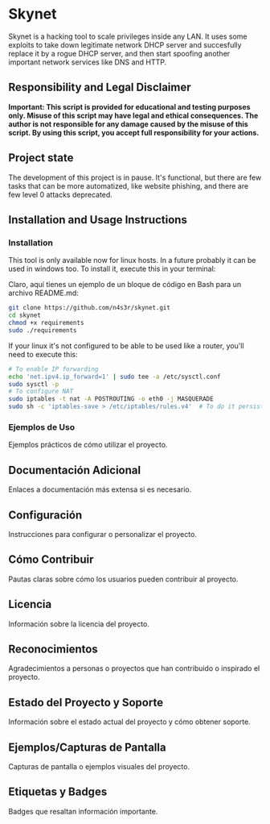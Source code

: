 # Skynet

Skynet is a hacking tool to scale privileges inside any LAN. It uses some exploits to take down legitimate network DHCP server and succesfully replace it by a rogue DHCP server, and then start spoofing another important network services like DNS and HTTP.

## Responsibility and Legal Disclaimer

**Important: This script is provided for educational and testing purposes only. Misuse of this script may have legal and ethical consequences. The author is not responsible for any damage caused by the misuse of this script. By using this script, you accept full responsibility for your actions.**

## Project state

The development of this project is in pause. It's functional, but there are few tasks that can be more automatized, like website phishing, and there are few level 0 attacks deprecated.

## Installation and Usage Instructions

### Installation

This tool is only available now for linux hosts. In a future probably it can be used in windows too.
To install it, execute this in your terminal:

Claro, aquí tienes un ejemplo de un bloque de código en Bash para un archivo README.md:

```bash
git clone https://github.com/n4s3r/skynet.git
cd skynet
chmod +x requirements
sudo ./requirements
```
If your linux it's not configured to be able to be used like a router, you'll need to execute this:
```bash
# To enable IP forwarding
echo 'net.ipv4.ip_forward=1' | sudo tee -a /etc/sysctl.conf
sudo sysctl -p
# To configure NAT
sudo iptables -t nat -A POSTROUTING -o eth0 -j MASQUERADE
sudo sh -c 'iptables-save > /etc/iptables/rules.v4'  # To do it persistent

```

### Ejemplos de Uso

Ejemplos prácticos de cómo utilizar el proyecto.

## Documentación Adicional

Enlaces a documentación más extensa si es necesario.

## Configuración

Instrucciones para configurar o personalizar el proyecto.

## Cómo Contribuir

Pautas claras sobre cómo los usuarios pueden contribuir al proyecto.

## Licencia

Información sobre la licencia del proyecto.

## Reconocimientos

Agradecimientos a personas o proyectos que han contribuido o inspirado el proyecto.

## Estado del Proyecto y Soporte

Información sobre el estado actual del proyecto y cómo obtener soporte.

## Ejemplos/Capturas de Pantalla

Capturas de pantalla o ejemplos visuales del proyecto.

## Etiquetas y Badges

Badges que resaltan información importante.

